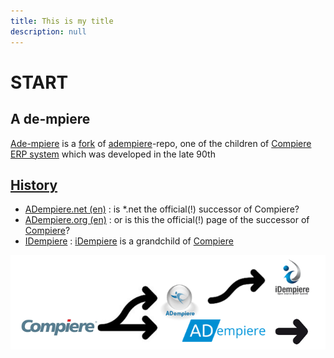 ```yaml
---
title: This is my title
description: null
---
```


# START

## A de-mpiere

[Ade-mpiere](https://github.com/klst-de/adempiere) is a [fork](https://en.wikipedia.org/wiki/Fork_%28software_development%29) of [adempiere](https://github.com/adempiere/adempiere)-repo, one of the children of [Compiere ERP system](https://en.wikipedia.org/wiki/Compiere) which was developed in the late 90th

## [History](https://en.wikipedia.org/wiki/IDempiere#History)

* [ADempiere.net \(en\)](https://klst-de.github.io/adempiere/) : is \*.net the official\(!\) successor of Compiere?
* [ADempiere.org \(en\)](http://adempiere.org/site/) : or is this the official\(!\) page of the successor of [Compiere](http://www.compiere.com/company/history.php)?
* [IDempiere](https://en.wikipedia.org/wiki/IDempiere) : [iDempiere](http://www.idempiere.org/) is a grandchild of [Compiere](http://www.compiere.com/svn/)

![](.gitbook/assets/adlogos%20%281%29.PNG)

